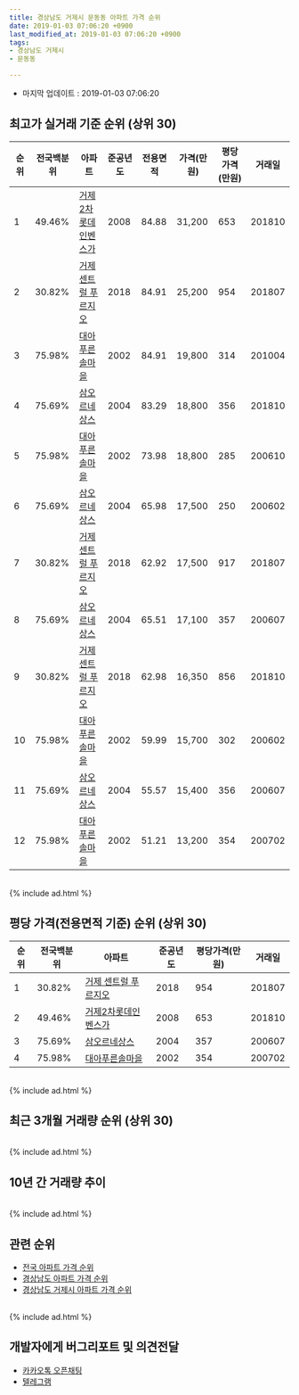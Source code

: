 ```yaml
---
title: 경상남도 거제시 문동동 아파트 가격 순위
date: 2019-01-03 07:06:20 +0900
last_modified_at: 2019-01-03 07:06:20 +0900
tags:
- 경상남도 거제시
- 문동동

---
```


* 마지막 업데이트 : 2019-01-03 07:06:20

## 최고가 실거래 기준 순위 (상위 30)


|순위|전국백분위|아파트|준공년도|전용면적|가격(만원)|평당가격(만원)|거래일|
|---|---|---|---|---|---|---|---|
|1|49.46%|[거제2차롯데인벤스가](https://search.naver.com/search.naver?query=%EA%B2%BD%EC%83%81%EB%82%A8%EB%8F%84+%EA%B1%B0%EC%A0%9C%EC%8B%9C+%EB%AC%B8%EB%8F%99%EB%8F%99+%EA%B1%B0%EC%A0%9C2%EC%B0%A8%EB%A1%AF%EB%8D%B0%EC%9D%B8%EB%B2%A4%EC%8A%A4%EA%B0%80)|2008|84.88|31,200|653|201810|
|2|30.82%|[거제 센트럴 푸르지오](https://search.naver.com/search.naver?query=%EA%B2%BD%EC%83%81%EB%82%A8%EB%8F%84+%EA%B1%B0%EC%A0%9C%EC%8B%9C+%EB%AC%B8%EB%8F%99%EB%8F%99+%EA%B1%B0%EC%A0%9C+%EC%84%BC%ED%8A%B8%EB%9F%B4+%ED%91%B8%EB%A5%B4%EC%A7%80%EC%98%A4)|2018|84.91|25,200|954|201807|
|3|75.98%|[대아푸른솔마을](https://search.naver.com/search.naver?query=%EA%B2%BD%EC%83%81%EB%82%A8%EB%8F%84+%EA%B1%B0%EC%A0%9C%EC%8B%9C+%EB%AC%B8%EB%8F%99%EB%8F%99+%EB%8C%80%EC%95%84%ED%91%B8%EB%A5%B8%EC%86%94%EB%A7%88%EC%9D%84)|2002|84.91|19,800|314|201004|
|4|75.69%|[삼오르네상스](https://search.naver.com/search.naver?query=%EA%B2%BD%EC%83%81%EB%82%A8%EB%8F%84+%EA%B1%B0%EC%A0%9C%EC%8B%9C+%EB%AC%B8%EB%8F%99%EB%8F%99+%EC%82%BC%EC%98%A4%EB%A5%B4%EB%84%A4%EC%83%81%EC%8A%A4)|2004|83.29|18,800|356|201810|
|5|75.98%|[대아푸른솔마을](https://search.naver.com/search.naver?query=%EA%B2%BD%EC%83%81%EB%82%A8%EB%8F%84+%EA%B1%B0%EC%A0%9C%EC%8B%9C+%EB%AC%B8%EB%8F%99%EB%8F%99+%EB%8C%80%EC%95%84%ED%91%B8%EB%A5%B8%EC%86%94%EB%A7%88%EC%9D%84)|2002|73.98|18,800|285|200610|
|6|75.69%|[삼오르네상스](https://search.naver.com/search.naver?query=%EA%B2%BD%EC%83%81%EB%82%A8%EB%8F%84+%EA%B1%B0%EC%A0%9C%EC%8B%9C+%EB%AC%B8%EB%8F%99%EB%8F%99+%EC%82%BC%EC%98%A4%EB%A5%B4%EB%84%A4%EC%83%81%EC%8A%A4)|2004|65.98|17,500|250|200602|
|7|30.82%|[거제 센트럴 푸르지오](https://search.naver.com/search.naver?query=%EA%B2%BD%EC%83%81%EB%82%A8%EB%8F%84+%EA%B1%B0%EC%A0%9C%EC%8B%9C+%EB%AC%B8%EB%8F%99%EB%8F%99+%EA%B1%B0%EC%A0%9C+%EC%84%BC%ED%8A%B8%EB%9F%B4+%ED%91%B8%EB%A5%B4%EC%A7%80%EC%98%A4)|2018|62.92|17,500|917|201807|
|8|75.69%|[삼오르네상스](https://search.naver.com/search.naver?query=%EA%B2%BD%EC%83%81%EB%82%A8%EB%8F%84+%EA%B1%B0%EC%A0%9C%EC%8B%9C+%EB%AC%B8%EB%8F%99%EB%8F%99+%EC%82%BC%EC%98%A4%EB%A5%B4%EB%84%A4%EC%83%81%EC%8A%A4)|2004|65.51|17,100|357|200607|
|9|30.82%|[거제 센트럴 푸르지오](https://search.naver.com/search.naver?query=%EA%B2%BD%EC%83%81%EB%82%A8%EB%8F%84+%EA%B1%B0%EC%A0%9C%EC%8B%9C+%EB%AC%B8%EB%8F%99%EB%8F%99+%EA%B1%B0%EC%A0%9C+%EC%84%BC%ED%8A%B8%EB%9F%B4+%ED%91%B8%EB%A5%B4%EC%A7%80%EC%98%A4)|2018|62.98|16,350|856|201810|
|10|75.98%|[대아푸른솔마을](https://search.naver.com/search.naver?query=%EA%B2%BD%EC%83%81%EB%82%A8%EB%8F%84+%EA%B1%B0%EC%A0%9C%EC%8B%9C+%EB%AC%B8%EB%8F%99%EB%8F%99+%EB%8C%80%EC%95%84%ED%91%B8%EB%A5%B8%EC%86%94%EB%A7%88%EC%9D%84)|2002|59.99|15,700|302|200602|
|11|75.69%|[삼오르네상스](https://search.naver.com/search.naver?query=%EA%B2%BD%EC%83%81%EB%82%A8%EB%8F%84+%EA%B1%B0%EC%A0%9C%EC%8B%9C+%EB%AC%B8%EB%8F%99%EB%8F%99+%EC%82%BC%EC%98%A4%EB%A5%B4%EB%84%A4%EC%83%81%EC%8A%A4)|2004|55.57|15,400|356|200607|
|12|75.98%|[대아푸른솔마을](https://search.naver.com/search.naver?query=%EA%B2%BD%EC%83%81%EB%82%A8%EB%8F%84+%EA%B1%B0%EC%A0%9C%EC%8B%9C+%EB%AC%B8%EB%8F%99%EB%8F%99+%EB%8C%80%EC%95%84%ED%91%B8%EB%A5%B8%EC%86%94%EB%A7%88%EC%9D%84)|2002|51.21|13,200|354|200702|


<br>
{% include ad.html %}
<br>

## 평당 가격(전용면적 기준) 순위 (상위 30)


|순위|전국백분위|아파트|준공년도|평당가격(만원)|거래일|
|---|---|---|---|---|---|
|1|30.82%|[거제 센트럴 푸르지오](https://search.naver.com/search.naver?query=%EA%B2%BD%EC%83%81%EB%82%A8%EB%8F%84+%EA%B1%B0%EC%A0%9C%EC%8B%9C+%EB%AC%B8%EB%8F%99%EB%8F%99+%EA%B1%B0%EC%A0%9C+%EC%84%BC%ED%8A%B8%EB%9F%B4+%ED%91%B8%EB%A5%B4%EC%A7%80%EC%98%A4)|2018|954|201807|
|2|49.46%|[거제2차롯데인벤스가](https://search.naver.com/search.naver?query=%EA%B2%BD%EC%83%81%EB%82%A8%EB%8F%84+%EA%B1%B0%EC%A0%9C%EC%8B%9C+%EB%AC%B8%EB%8F%99%EB%8F%99+%EA%B1%B0%EC%A0%9C2%EC%B0%A8%EB%A1%AF%EB%8D%B0%EC%9D%B8%EB%B2%A4%EC%8A%A4%EA%B0%80)|2008|653|201810|
|3|75.69%|[삼오르네상스](https://search.naver.com/search.naver?query=%EA%B2%BD%EC%83%81%EB%82%A8%EB%8F%84+%EA%B1%B0%EC%A0%9C%EC%8B%9C+%EB%AC%B8%EB%8F%99%EB%8F%99+%EC%82%BC%EC%98%A4%EB%A5%B4%EB%84%A4%EC%83%81%EC%8A%A4)|2004|357|200607|
|4|75.98%|[대아푸른솔마을](https://search.naver.com/search.naver?query=%EA%B2%BD%EC%83%81%EB%82%A8%EB%8F%84+%EA%B1%B0%EC%A0%9C%EC%8B%9C+%EB%AC%B8%EB%8F%99%EB%8F%99+%EB%8C%80%EC%95%84%ED%91%B8%EB%A5%B8%EC%86%94%EB%A7%88%EC%9D%84)|2002|354|200702|


<br>
{% include ad.html %}
<br>

## 최근 3개월 거래량 순위 (상위 30)


<div style="width:100%;">
    <canvas id="deal_count_ranking" height="250"></canvas>
</div>


<script>
new Chart(document.getElementById("deal_count_ranking"), {
    type: 'horizontalBar',
    data: {
        labels: ['삼오르네상스', '거제2차롯데인벤스가', '거제 센트럴 푸르지오'],
        datasets: [{
            label: '실거래 수',
            data: [2, 1, 1],
            borderColor: "rgba(255, 0, 128, 1)",
            backgroundColor: "rgba(255, 0, 128, 0.5)",
            fill: false,
        }]
    },
    options: {
        responsive: true,
        title: {
            display: true,
            text: '최근 3개월 거래량 순위'
        },
        tooltips: {
            mode: 'index',
            intersect: false,
            callbacks: {
                title: function(tooltipItems, data) {
                    return "실거래 수:";
                },
                label: function(tooltipItem, data) {
                    return data.labels[tooltipItem.index] + ": " + tooltipItem.xLabel;
                }
            }
        },
        hover: {
            mode: 'nearest',
            intersect: true
        },
        scales: {
            xAxes: [{
                display: true,
                scaleLabel: {
                    display: true,
                    labelString: '실거래 수'
                },
                ticks: {
                    suggestedMin: 0,
                }
            }],
            yAxes: [{
                display: true,
                ticks: {
                    autoSkip: false,
                    callback: function(value, index, values) {
                        if (value.length > 15)
                            return value.substr(0, 13) + "...";
                        else
                            return value;
                    }
                },
                scaleLabel: {
                    display: false,
                }
            }]
        }
    }
});

</script>


<br>
{% include ad.html %}
<br>

## 10년 간 거래량 추이


<div style="width:100%;">
    <canvas id="deal_progress" height="250"></canvas>
</div>

<script>
new Chart(document.getElementById("deal_progress"), {
    type: 'line',
    data: {
        labels: ['200901','200902','200903','200904','200905','200906','200907','200908','200909','200910','200911','200912','201001','201002','201003','201004','201005','201006','201007','201008','201009','201010','201011','201012','201101','201102','201103','201104','201105','201106','201107','201108','201109','201110','201111','201112','201201','201202','201203','201204','201205','201206','201207','201208','201209','201210','201211','201212','201301','201302','201303','201304','201305','201306','201307','201308','201309','201310','201311','201312','201401','201402','201403','201404','201405','201406','201407','201408','201409','201410','201411','201412','201501','201502','201503','201504','201505','201506','201507','201508','201509','201510','201511','201512','201601','201602','201603','201604','201605','201606','201607','201608','201609','201610','201611','201612','201701','201702','201703','201704','201705','201706','201707','201708','201709','201710','201711','201712','201801','201802','201803','201804','201805','201806','201807','201808','201809','201810','201811','201812','201901'],
        datasets: [{
            label: '실거래 수',
            pointRadius: 1,
            data: [8, 8, 13, 10, 10, 6, 12, 9, 19, 8, 7, 5, 3, 5, 6, 3, 9, 5, 9, 17, 8, 15, 3, 8, 10, 8, 9, 11, 3, 10, 7, 5, 13, 9, 9, 3, 4, 7, 10, 4, 6, 3, 4, 2, 4, 11, 8, 12, 7, 12, 13, 15, 21, 4, 11, 8, 12, 17, 9, 7, 8, 5, 15, 9, 13, 10, 16, 7, 18, 9, 11, 13, 8, 8, 8, 8, 6, 7, 5, 5, 9, 6, 6, 5, 4, 3, 5, 5, 0, 2, 3, 5, 6, 4, 4, 1, 1, 1, 6, 2, 6, 6, 2, 3, 4, 2, 4, 0, 3, 5, 8, 3, 3, 7, 2, 3, 3, 12, 3, 1, 0],
            borderColor: "rgba(255, 201, 14, 1)",
            backgroundColor: "rgba(255, 201, 14, 0.5)",
            fill: true,
        }]
    },
    options: {
        responsive: true,
        title: {
            display: true,
            text: '10년간 거래량 추이'
        },
        tooltips: {
            mode: 'index',
            intersect: false,
        },
        hover: {
            mode: 'nearest',
            intersect: true
        },
        scales: {
            xAxes: [{
                display: true,
                scaleLabel: {
                    display: true,
                    labelString: '년/월'
                }
            }],
            yAxes: [{
                display: true,
                ticks: {
                    suggestedMin: 0,
                },
                scaleLabel: {
                    display: true,
                    labelString: '실거래 수'
                }
            }]
        }
    }
});

</script>


<br>
{% include ad.html %}
<br>

## 관련 순위

- [전국 아파트 가격 순위](https://inasie.github.io/apt-ranking/전국)
- [경상남도 아파트 가격 순위](https://inasie.github.io/apt-ranking/경상남도)
- [경상남도 거제시 아파트 가격 순위](https://inasie.github.io/apt-ranking/경상남도-거제시)


<br>
{% include ad.html %}
<br>

## 개발자에게 버그리포트 및 의견전달

- [카카오톡 오픈채팅](https://open.kakao.com/o/gLJUAP4)
- [텔레그램](https://t.me/inasie)


